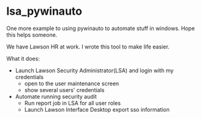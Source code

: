 # lsa_pywinauto

One more example to using pywinauto to automate stuff in windows. Hope this helps someone.

We have Lawson HR at work. I wrote this tool to make life easier. 

What it does:
  * Launch Lawson Security Administrator(LSA) and login with my credentials
    * open to the user maintenance screen
    * show several users' credentials
  * Automate running security audit
    * Run report job in LSA for all user roles
    * Launch Lawson Interface Desktop export sso information
